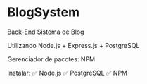 # BlogSystem

Back-End Sistema de Blog

Utilizando Node.js + Express.js + PostgreSQL

Gerenciador de pacotes: NPM

Instalar:
✅ Node.js
✅ PostgreSQL
✅ NPM
